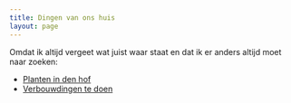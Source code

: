```yaml
---
title: Dingen van ons huis
layout: page
---
```


Omdat ik altijd vergeet wat juist waar staat en dat ik er anders altijd moet naar zoeken:

- [Planten in den hof](planten.html)
- [Verbouwdingen te doen](todo.html)
